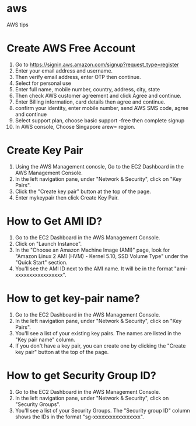 # aws
AWS tips

# Create AWS Free Account
1. Go to https://signin.aws.amazon.com/signup?request_type=register
2. Enter your email address and username.
3. Then verify email address, enter OTP then continue.
4. Select for personal use
5. Enter full name, mobile number, country, address, city, state
6. Then check AWS customer agreement and click Agree and continue.
7. Enter Billing information, card details then agree and continue.
8.  confirm your identity, enter mobile number, send AWS SMS code, agree and continue
9.  Select support plan, choose basic support -free then complete signup
10.  In AWS console, Choose Singapore arew= region.

# Create Key Pair
1. Using the AWS Management conosle, Go to the EC2 Dashboard in the AWS Management Console.
2. In the left navigation pane, under "Network & Security", click on "Key Pairs".
3. Click the "Create key pair" button at the top of the page.
4. Enter mykeypair then click Create Key Pair.

# How to Get AMI ID?
1. Go to the EC2 Dashboard in the AWS Management Console.
2. Click on "Launch Instance".
3. In the "Choose an Amazon Machine Image (AMI)" page, look for "Amazon Linux 2 AMI (HVM) - Kernel 5.10, SSD Volume Type" under the "Quick Start" section.
4. You'll see the AMI ID next to the AMI name. It will be in the format "ami-xxxxxxxxxxxxxxxxx".
   
# How to get key-pair name?
1. Go to the EC2 Dashboard in the AWS Management Console.
2. In the left navigation pane, under "Network & Security", click on "Key Pairs".
3. You'll see a list of your existing key pairs. The names are listed in the "Key pair name" column.
4. If you don't have a key pair, you can create one by clicking the "Create key pair" button at the top of the page.

# How to get Security Group ID?
1. Go to the EC2 Dashboard in the AWS Management Console.
2. In the left navigation pane, under "Network & Security", click on "Security Groups".
3. You'll see a list of your Security Groups. The "Security group ID" column shows the IDs in the format "sg-xxxxxxxxxxxxxxxxx".
